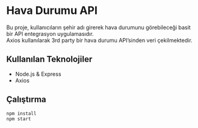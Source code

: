 # Hava Durumu API

Bu proje, kullanıcıların şehir adı girerek hava durumunu görebileceği basit bir API entegrasyon uygulamasıdır.  
Axios kullanılarak 3rd party bir hava durumu API’sinden veri çekilmektedir.

## Kullanılan Teknolojiler
- Node.js & Express
- Axios

## Çalıştırma
```bash
npm install
npm start
